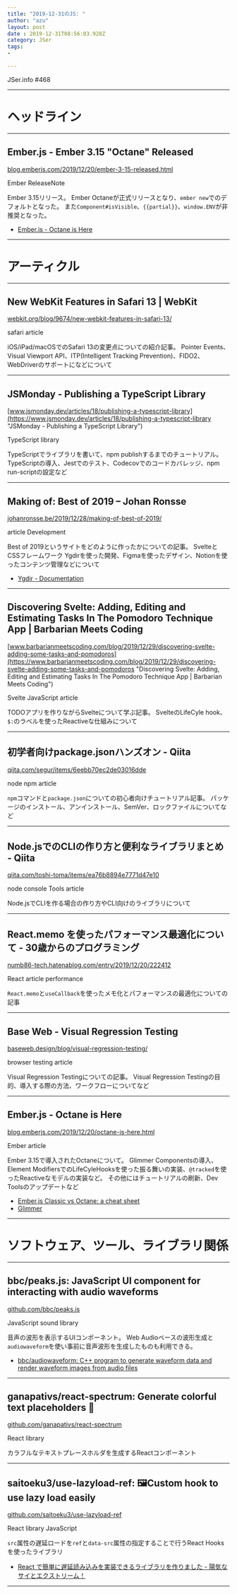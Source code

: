 ```yaml
---
title: "2019-12-31のJS: "
author: "azu"
layout: post
date : 2019-12-31T08:56:03.928Z
category: JSer
tags:
-

---
```


JSer.info #468

----

<h1 class="site-genre">ヘッドライン</h1>

----

## Ember.js - Ember 3.15 "Octane" Released
[blog.emberjs.com/2019/12/20/ember-3-15-released.html](https://blog.emberjs.com/2019/12/20/ember-3-15-released.html "Ember.js - Ember 3.15 \"Octane\" Released")
<p class="jser-tags jser-tag-icon"><span class="jser-tag">Ember</span> <span class="jser-tag">ReleaseNote</span></p>

Ember 3.15リリース。
Ember Octaneが正式リリースとなり、`ember new`でのデフォルトとなった。
また`Component#isVisible`、`{{partial}}`、`window.ENV`が非推奨となった。

- [Ember.js - Octane is Here](https://blog.emberjs.com/2019/12/20/octane-is-here.html "Ember.js - Octane is Here")

----
<h1 class="site-genre">アーティクル</h1>

----

## New WebKit Features in Safari 13 | WebKit
[webkit.org/blog/9674/new-webkit-features-in-safari-13/](https://webkit.org/blog/9674/new-webkit-features-in-safari-13/ "New WebKit Features in Safari 13 | WebKit")
<p class="jser-tags jser-tag-icon"><span class="jser-tag">safari</span> <span class="jser-tag">article</span></p>

iOS/iPad/macOSでのSafari 13の変更点についての紹介記事。
Pointer Events、Visual Viewport API、ITP(Intelligent Tracking Prevention)、FIDO2、WebDriverのサポートになどについて


----

## JSMonday - Publishing a TypeScript Library
[www.jsmonday.dev/articles/18/publishing-a-typescript-library](https://www.jsmonday.dev/articles/18/publishing-a-typescript-library "JSMonday - Publishing a TypeScript Library")
<p class="jser-tags jser-tag-icon"><span class="jser-tag">TypeScript</span> <span class="jser-tag">library</span></p>

TypeScriptでライブラリを書いて、npm publishするまでのチュートリアル。
TypeScriptの導入、Jestでのテスト、Codecovでのコードカバレッジ、npm run-scriptの設定など


----

## Making of: Best of 2019 – Johan Ronsse
[johanronsse.be/2019/12/28/making-of-best-of-2019/](https://johanronsse.be/2019/12/28/making-of-best-of-2019/ "Making of: Best of 2019 – Johan Ronsse")
<p class="jser-tags jser-tag-icon"><span class="jser-tag">article</span> <span class="jser-tag">Development</span></p>

Best of 2019というサイトをどのように作ったかについての記事。
SvelteとCSSフレームワーク Ygdirを使った開発、Figmaを使ったデザイン、Notionを使ったコンテンツ管理などについて

- [Ygdir - Documentation](https://ygdir.dev/ "Ygdir - Documentation")

----

## Discovering Svelte: Adding, Editing and Estimating Tasks In The Pomodoro Technique App | Barbarian Meets Coding
[www.barbarianmeetscoding.com/blog/2019/12/29/discovering-svelte-adding-some-tasks-and-pomodoros](https://www.barbarianmeetscoding.com/blog/2019/12/29/discovering-svelte-adding-some-tasks-and-pomodoros "Discovering Svelte: Adding, Editing and Estimating Tasks In The Pomodoro Technique App | Barbarian Meets Coding")
<p class="jser-tags jser-tag-icon"><span class="jser-tag">Svelte</span> <span class="jser-tag">JavaScript</span> <span class="jser-tag">article</span></p>

TODOアプリを作りながらSvelteについて学ぶ記事。
SvelteのLifeCyle hook、`$:`のラベルを使ったReactiveな仕組みについて


----

## 初学者向けpackage.jsonハンズオン - Qiita
[qiita.com/segur/items/6eebb70ec2de03016dde](https://qiita.com/segur/items/6eebb70ec2de03016dde "初学者向けpackage.jsonハンズオン - Qiita")
<p class="jser-tags jser-tag-icon"><span class="jser-tag"> node</span> <span class="jser-tag">npm</span> <span class="jser-tag">article</span></p>

`npm`コマンドと`package.json`についての初心者向けチュートリアル記事。
パッケージのインストール、アンインストール、SemVer、ロックファイルについてなど


----

## Node.jsでのCLIの作り方と便利なライブラリまとめ - Qiita
[qiita.com/toshi-toma/items/ea76b8894e7771d47e10](https://qiita.com/toshi-toma/items/ea76b8894e7771d47e10 "Node.jsでのCLIの作り方と便利なライブラリまとめ - Qiita")
<p class="jser-tags jser-tag-icon"><span class="jser-tag"> node</span> <span class="jser-tag">console</span> <span class="jser-tag">Tools</span> <span class="jser-tag">article</span></p>

Node.jsでCLIを作る場合の作り方やCLI向けのライブラリについて


----

## React.memo を使ったパフォーマンス最適化について - 30歳からのプログラミング
[numb86-tech.hatenablog.com/entry/2019/12/20/222412](https://numb86-tech.hatenablog.com/entry/2019/12/20/222412 "React.memo を使ったパフォーマンス最適化について - 30歳からのプログラミング")
<p class="jser-tags jser-tag-icon"><span class="jser-tag">React</span> <span class="jser-tag">article</span> <span class="jser-tag">performance</span></p>

`React.memo`と`useCallback`を使ったメモ化とパフォーマンスの最適化についての記事


----

## Base Web - Visual Regression Testing
[baseweb.design/blog/visual-regression-testing/](https://baseweb.design/blog/visual-regression-testing/ "Base Web - Visual Regression Testing")
<p class="jser-tags jser-tag-icon"><span class="jser-tag">browser</span> <span class="jser-tag">testing</span> <span class="jser-tag">article</span></p>

Visual Regression Testingについての記事。
Visual Regression Testingの目的、導入する際の方法、ワークフローについてなど


----

## Ember.js - Octane is Here
[blog.emberjs.com/2019/12/20/octane-is-here.html](https://blog.emberjs.com/2019/12/20/octane-is-here.html "Ember.js - Octane is Here")
<p class="jser-tags jser-tag-icon"><span class="jser-tag">Ember</span> <span class="jser-tag">article</span></p>

Ember 3.15で導入されたOctaneについて。
Glimmer Componentsの導入、Element ModifiersでのLifeCyleHooksを使った振る舞いの実装、`@tracked`を使ったReactiveなモデルの実装など。
その他にはチュートリアルの刷新、Dev Toolsのアップデートなど

- [Ember.js Classic vs Octane: a cheat sheet](https://ember-learn.github.io/ember-octane-vs-classic-cheat-sheet/ "Ember.js Classic vs Octane: a cheat sheet")
- [Glimmer](https://glimmerjs.com/ "Glimmer")

----
<h1 class="site-genre">ソフトウェア、ツール、ライブラリ関係</h1>

----

## bbc/peaks.js: JavaScript UI component for interacting with audio waveforms
[github.com/bbc/peaks.js](https://github.com/bbc/peaks.js "bbc/peaks.js: JavaScript UI component for interacting with audio waveforms")
<p class="jser-tags jser-tag-icon"><span class="jser-tag">JavaScript</span> <span class="jser-tag">sound</span> <span class="jser-tag">library</span></p>

音声の波形を表示するUIコンポーネント。
Web Audioベースの波形生成と`audiowaveform`を使い事前に音声波形を生成したものも利用できる。

- [bbc/audiowaveform: C++ program to generate waveform data and render waveform images from audio files](https://github.com/bbc/audiowaveform "bbc/audiowaveform: C++ program to generate waveform data and render waveform images from audio files")

----

## ganapativs/react-spectrum: Generate colorful text placeholders 🎨
[github.com/ganapativs/react-spectrum](https://github.com/ganapativs/react-spectrum "ganapativs/react-spectrum: Generate colorful text placeholders 🎨")
<p class="jser-tags jser-tag-icon"><span class="jser-tag">React</span> <span class="jser-tag">library</span></p>

カラフルなテキストプレースホルダを生成するReactコンポーネント


----

## saitoeku3/use-lazyload-ref: 🖼️Custom hook to use lazy load easily
[github.com/saitoeku3/use-lazyload-ref](https://github.com/saitoeku3/use-lazyload-ref "saitoeku3/use-lazyload-ref: 🖼️Custom hook to use lazy load easily")
<p class="jser-tags jser-tag-icon"><span class="jser-tag">React</span> <span class="jser-tag">library</span> <span class="jser-tag">JavaScript</span></p>

`src`属性の遅延ロードを`ref`と`data-src`属性の指定することで行うReact Hooksを使ったライブラリ

- [React で簡単に遅延読み込みを実装できるライブラリを作りました - 陽気なサイとエクストリーム！](http://example.com/ "React で簡単に遅延読み込みを実装できるライブラリを作りました - 陽気なサイとエクストリーム！")

----

